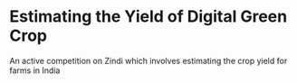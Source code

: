 # Estimating the Yield of Digital Green Crop
 An active competition on Zindi which involves estimating the crop yield for farms in India

